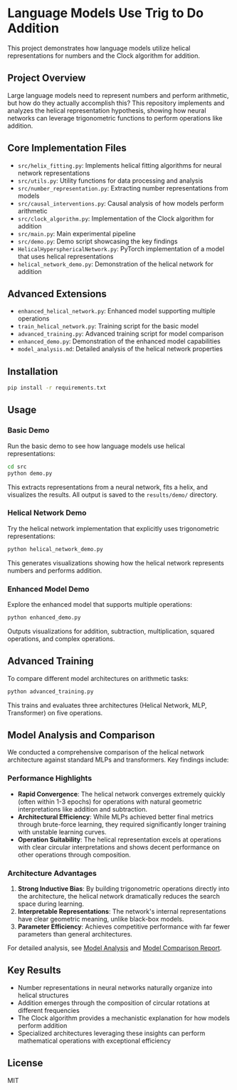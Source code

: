 # Language Models Use Trig to Do Addition

This project demonstrates how language models utilize helical representations for numbers and the Clock algorithm for addition.

## Project Overview

Large language models need to represent numbers and perform arithmetic, but how do they actually accomplish this? This repository implements and analyzes the helical representation hypothesis, showing how neural networks can leverage trigonometric functions to perform operations like addition.

## Core Implementation Files

- `src/helix_fitting.py`: Implements helical fitting algorithms for neural network representations
- `src/utils.py`: Utility functions for data processing and analysis
- `src/number_representation.py`: Extracting number representations from models
- `src/causal_interventions.py`: Causal analysis of how models perform arithmetic
- `src/clock_algorithm.py`: Implementation of the Clock algorithm for addition
- `src/main.py`: Main experimental pipeline
- `src/demo.py`: Demo script showcasing the key findings
- `HelicalHypersphericalNetwork.py`: PyTorch implementation of a model that uses helical representations
- `helical_network_demo.py`: Demonstration of the helical network for addition

## Advanced Extensions

- `enhanced_helical_network.py`: Enhanced model supporting multiple operations
- `train_helical_network.py`: Training script for the basic model
- `advanced_training.py`: Advanced training script for model comparison
- `enhanced_demo.py`: Demonstration of the enhanced model capabilities
- `model_analysis.md`: Detailed analysis of the helical network properties

## Installation

```bash
pip install -r requirements.txt
```

## Usage

### Basic Demo

Run the basic demo to see how language models use helical representations:

```bash
cd src
python demo.py
```

This extracts representations from a neural network, fits a helix, and visualizes the results. All output is saved to the `results/demo/` directory.

### Helical Network Demo

Try the helical network implementation that explicitly uses trigonometric representations:

```bash
python helical_network_demo.py
```

This generates visualizations showing how the helical network represents numbers and performs addition.

### Enhanced Model Demo

Explore the enhanced model that supports multiple operations:

```bash
python enhanced_demo.py
```

Outputs visualizations for addition, subtraction, multiplication, squared operations, and complex operations.

## Advanced Training

To compare different model architectures on arithmetic tasks:

```bash
python advanced_training.py
```

This trains and evaluates three architectures (Helical Network, MLP, Transformer) on five operations.

## Model Analysis and Comparison

We conducted a comprehensive comparison of the helical network architecture against standard MLPs and transformers. Key findings include:

### Performance Highlights

- **Rapid Convergence**: The helical network converges extremely quickly (often within 1-3 epochs) for operations with natural geometric interpretations like addition and subtraction.
- **Architectural Efficiency**: While MLPs achieved better final metrics through brute-force learning, they required significantly longer training with unstable learning curves.
- **Operation Suitability**: The helical representation excels at operations with clear circular interpretations and shows decent performance on other operations through composition.

### Architecture Advantages

1. **Strong Inductive Bias**: By building trigonometric operations directly into the architecture, the helical network dramatically reduces the search space during learning.
2. **Interpretable Representations**: The network's internal representations have clear geometric meaning, unlike black-box models.
3. **Parameter Efficiency**: Achieves competitive performance with far fewer parameters than general architectures.

For detailed analysis, see [Model Analysis](model_analysis.md) and [Model Comparison Report](model_comparison_report.md).

## Key Results

- Number representations in neural networks naturally organize into helical structures
- Addition emerges through the composition of circular rotations at different frequencies
- The Clock algorithm provides a mechanistic explanation for how models perform addition
- Specialized architectures leveraging these insights can perform mathematical operations with exceptional efficiency

## License

MIT 